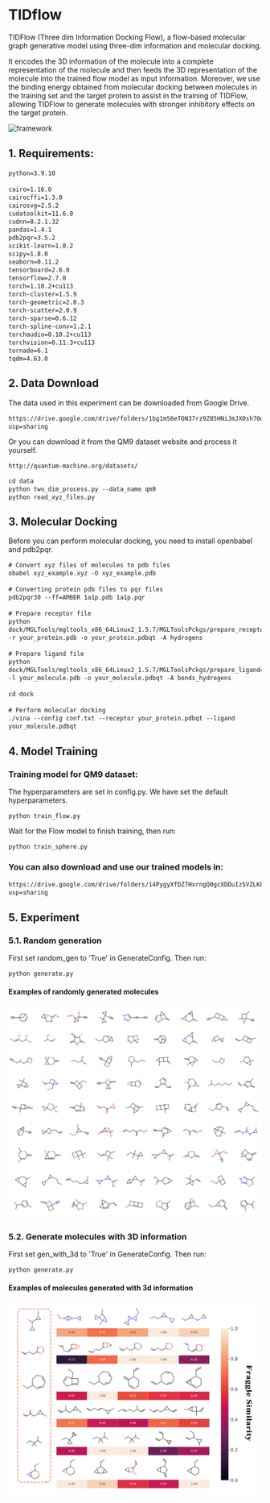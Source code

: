 # TIDflow

TIDFlow (Three dim Information Docking Flow), a flow-based molecular graph generative model using three-dim information and molecular docking. 

It encodes the 3D information of the molecule into a complete representation of the molecule and then feeds the 3D representation of the molecule into the trained flow model as input information. Moreover, we use the binding energy obtained from molecular docking between molecules in the training set and the target protein to assist in the training of TIDFlow, allowing TIDFlow to generate molecules with stronger inhibitory effects on the target protein.

![framework](fig/framework.png)

## 1. Requirements:
```
python=3.9.10

cairo=1.16.0
cairocffi=1.3.0
cairosvg=2.5.2
cudatoolkit=11.6.0
cudnn=8.2.1.32
pandas=1.4.1
pdb2pqr=3.5.2
scikit-learn=1.0.2
scipy=1.8.0
seaborn=0.11.2
tensorboard=2.6.0
tensorflow=2.7.0
torch=1.10.2+cu113
torch-cluster=1.5.9
torch-geometric=2.0.3
torch-scatter=2.0.9
torch-sparse=0.6.12
torch-spline-conv=1.2.1
torchaudio=0.10.2+cu113
torchvision=0.11.3+cu113
tornado=6.1
tqdm=4.63.0
```

## 2. Data Download
The data used in this experiment can be downloaded from Google Drive.
```
https://drive.google.com/drive/folders/1bg1mS6eTON37rz9Z85HNiJmJX0sh70oK?usp=sharing
```
Or you can download it from the QM9 dataset website and process it yourself.
```
http://quantum-machine.org/datasets/
```
```
cd data
python two_dim_process.py --data_name qm9
python read_xyz_files.py
```

## 3. Molecular Docking
Before you can perform molecular docking, you need to install openbabel and pdb2pqr.
```
# Convert xyz files of molecules to pdb files
obabel xyz_example.xyz -O xyz_example.pdb

# Converting protein pdb files to pqr files
pdb2pqr30 --ff=AMBER 1a1p.pdb 1a1p.pqr

# Prepare receptor file
python dock/MGLTools/mgltools_x86_64Linux2_1.5.7/MGLToolsPckgs/prepare_receptor4.py -r your_protein.pdb -o your_protein.pdbqt -A hydrogens

# Prepare ligand file
python dock/MGLTools/mgltools_x86_64Linux2_1.5.7/MGLToolsPckgs/prepare_ligand4.py -l your_molecule.pdb -o your_molecule.pdbqt -A bonds_hydrogens

cd dock

# Perform molecular docking
./vina --config conf.txt --receptor your_protein.pdbqt --ligand your_molecule.pdbqt
```

## 4. Model Training
### Training model for QM9 dataset:
The hyperparameters are set in config.py. We have set the default hyperparameters.
```
python train_flow.py
```
Wait for the Flow model to finish training, then run:
```
python train_sphere.py
```
### You can also download and use our trained models in:
```
https://drive.google.com/drive/folders/14PygyXfDZ7HxrngQ0gcXDDuIzSVZLK8D?usp=sharing
```

## 5. Experiment

### 5.1. Random generation
First set random_gen to 'True' in GenerateConfig. Then run:
```
python generate.py
```
#### Examples of randomly generated molecules
![random_gen](fig/random_gen.png)

### 5.2. Generate molecules with 3D information
First set gen_with_3d to 'True' in GenerateConfig. Then run:
```
python generate.py
```
#### Examples of molecules generated with 3d information
![optimiation plogp](fig/gen_with_3d.png)